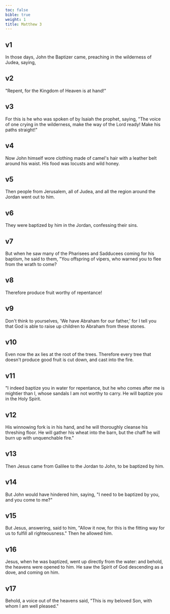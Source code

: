 ```yaml
---
toc: false
bible: true
weight: 1
title: Matthew 3
---
```




## v1 
In those days, John the Baptizer came, preaching in the wilderness of Judea, saying, 

## v2 
"Repent, for the Kingdom of Heaven is at hand!" 

## v3 
For this is he who was spoken of by Isaiah the prophet, saying, "The voice of one crying in the wilderness, make the way of the Lord ready! Make his paths straight!" 

## v4 
Now John himself wore clothing made of camel's hair with a leather belt around his waist. His food was locusts and wild honey. 

## v5 
Then people from Jerusalem, all of Judea, and all the region around the Jordan went out to him. 

## v6 
They were baptized by him in the Jordan, confessing their sins. 

## v7 
But when he saw many of the Pharisees and Sadducees coming for his baptism, he said to them, "You offspring of vipers, who warned you to flee from the wrath to come? 

## v8 
Therefore produce fruit worthy of repentance! 

## v9 
Don't think to yourselves, 'We have Abraham for our father,' for I tell you that God is able to raise up children to Abraham from these stones. 

## v10 
Even now the ax lies at the root of the trees. Therefore every tree that doesn't produce good fruit is cut down, and cast into the fire. 

## v11 
"I indeed baptize you in water for repentance, but he who comes after me is mightier than I, whose sandals I am not worthy to carry. He will baptize you in the Holy Spirit. 

## v12 
His winnowing fork is in his hand, and he will thoroughly cleanse his threshing floor. He will gather his wheat into the barn, but the chaff he will burn up with unquenchable fire." 

## v13 
Then Jesus came from Galilee to the Jordan to John, to be baptized by him. 

## v14 
But John would have hindered him, saying, "I need to be baptized by you, and you come to me?" 

## v15 
But Jesus, answering, said to him, "Allow it now, for this is the fitting way for us to fulfill all righteousness." Then he allowed him. 

## v16 
Jesus, when he was baptized, went up directly from the water: and behold, the heavens were opened to him. He saw the Spirit of God descending as a dove, and coming on him. 

## v17 
Behold, a voice out of the heavens said, "This is my beloved Son, with whom I am well pleased."
